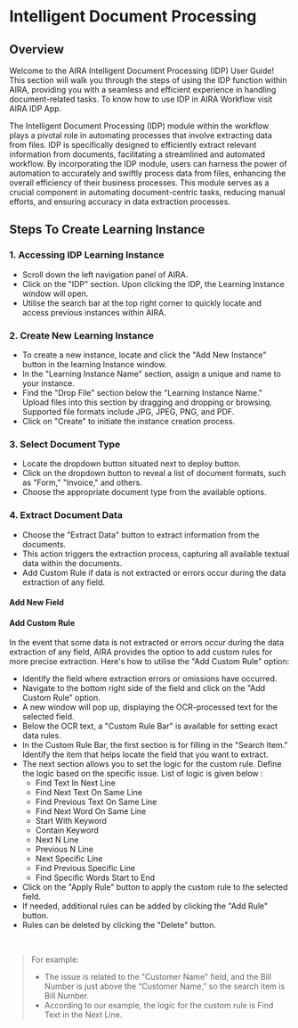 # Intelligent Document Processing

## Overview
Welcome to the AIRA Intelligent Document Processing (IDP) User Guide! This section will walk you through the steps of using the IDP function within AIRA, providing you with a seamless and efficient experience in handling document-related tasks. To know how to use IDP in AIRA Workflow visit AIRA IDP App.

The Intelligent Document Processing (IDP) module within the workflow plays a pivotal role in automating processes that involve extracting data from files. IDP is specifically designed to efficiently extract relevant information from documents, facilitating a streamlined and automated workflow. By incorporating the IDP module, users can harness the power of automation to accurately and swiftly process data from files, enhancing the overall efficiency of their business processes. This module serves as a crucial component in automating document-centric tasks, reducing manual efforts, and ensuring accuracy in data extraction processes.

## Steps To Create Learning Instance

### 1. Accessing IDP Learning Instance

  - Scroll down the left navigation panel of AIRA.
  - Click on the "IDP" section. Upon clicking the IDP,  the Learning Instance window will open.
  - Utilise the search bar at the top right corner to quickly locate and access previous instances within AIRA.

### 2. Create New Learning Instance

  - To create a new instance, locate and click the "Add New Instance" button in the learning Instance window.
  - In the "Learning Instance Name" section, assign a unique and name to your instance.
  - Find the "Drop File" section below the "Learning Instance Name." Upload files into this section by dragging and dropping or browsing. Supported file formats include JPG, JPEG, PNG, and PDF.
  - Click on "Create" to initiate the instance creation process.

### 3. Select Document Type

  - Locate the dropdown button situated next to deploy button.
  - Click on the dropdown button to reveal a list of document formats, such as "Form," "Invoice," and others.
  - Choose the appropriate document type from the available options.

### 4. Extract Document Data

  - Choose the "Extract Data" button to extract information from the documents.
  - This action triggers the extraction process, capturing all available textual data within the documents.
  - Add Custom Rule if data is not extracted or errors occur during the data extraction of any field.

#### Add New Field



#### Add Custom Rule

In the event that some data is not extracted or errors occur during the data extraction of any field, AIRA provides the option to add custom rules for more precise extraction. Here's how to utilise the "Add Custom Rule" option:

  - Identify the field where extraction errors or omissions have occurred.
  - Navigate to the bottom right side of the field and click on the "Add Custom Rule" option.
  - A new window will pop up, displaying the OCR-processed text for the selected field.
  - Below the OCR text, a "Custom Rule Bar" is available for setting exact data rules.
  - In the Custom Rule Bar, the first section is for filling in the "Search Item." Identify the item that helps locate the field that you want to extract. 
  - The next section allows you to set the logic for the custom rule. Define the logic based on the specific issue. List of logic is given below :
    - Find Text In Next Line
    - Find Next Text On Same Line
    - Find Previous Text On Same Line
    - Find Next Word On Same Line
    - Start With Keyword
    - Contain Keyword
    - Next N Line
    - Previous N Line
    - Next Specific Line
    - Find Previous Specific Line
    - Find Specific Words Start to End
- Click on the "Apply Rule" button to apply the custom rule to the selected field.
- If needed, additional rules can be added by clicking the "Add Rule" button.
- Rules can be deleted by clicking the "Delete" button.

<br>

> For example: 
> - The issue is related to the "Customer Name" field, and the Bill Number is just above the “Customer Name,” so the search item is Bill Number.
> - According to our example, the logic for the custom rule is Find Text in the Next Line.

<br>



